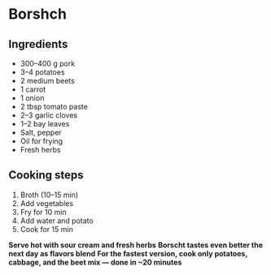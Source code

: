 # Borshch

## Ingredients 

- 300–400 g pork
- 3–4 potatoes  
- 2 medium beets  
- 1 carrot  
- 1 onion  
- 2 tbsp tomato paste  
- 2–3 garlic cloves  
- 1–2 bay leaves  
- Salt, pepper 
- Oil for frying  
- Fresh herbs

## Cooking steps

1. Broth (10–15 min)
2. Add vegetables
3. Fry for 10 min
4. Add water and potato
5. Cook for 15 min

**Serve hot with sour cream and fresh herbs**
**Borscht tastes even better the next day as flavors blend**
**For the fastest version, cook only potatoes, cabbage, and the beet mix — done in ~20 minutes**
